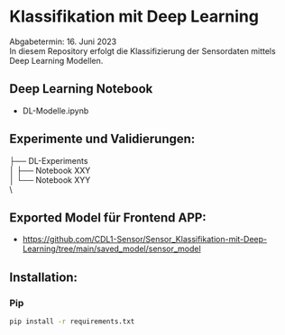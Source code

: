 # Klassifikation mit Deep Learning
Abgabetermin: 16. Juni 2023  
In diesem Repository erfolgt die Klassifizierung der Sensordaten mittels Deep Learning Modellen.  

## Deep Learning Notebook
- DL-Modelle.ipynb

## Experimente und Validierungen:
├── DL-Experiments <br>
│   ├── Notebook XXY  <br>
│   └── Notebook XYY  <br>\

## Exported Model für Frontend APP:
- https://github.com/CDL1-Sensor/Sensor_Klassifikation-mit-Deep-Learning/tree/main/saved_model/sensor_model

## Installation:

### Pip

``` bash
pip install -r requirements.txt
```

